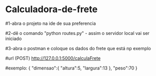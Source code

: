 # Calculadora-de-frete

#1-abra o projeto na ide de sua preferencia

#2-dê o comando "python routes.py" - assim o servidor local vai ser iniciado

#3-abra o postman e coloque os dados do frete que está np exemplo

#url (POST) http://127.0.0.1:5000/calculaFrete

#exemplo:
{
   "dimensao":{
      "altura":5,
      "largura":13
   },
   "peso":70
}

